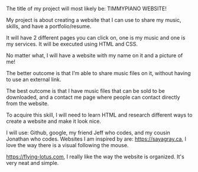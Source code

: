 The title of my project will most likely be: TIMMYPIANO WEBSITE!

My project is about creating a website that I can use to share my music, skills, and have a portfolio/resume.

It will have 2 different pages you can click on, one is my music and one is my services. It will be executed using HTML and CSS. 

No matter what, I will have a website with my name on it and a picture of me!

The better outcome is that I’m able to share music files on it, without having to use an external link.

The best outcome is that I have music files that can be sold to be downloaded, and a contact me page where people can contact directly from the website. 

To acquire this skill, I will need to learn HTML and research different ways to create a website and make it look nice. 

I will use: Github, google, my friend Jeff who codes, and my cousin Jonathan who codes. 
Websites I am inspired by are:
https://sayagray.ca, I love the way there is a visual following the mouse. 

https://flying-lotus.com, I really like the way the website is organized. It's very neat and simple. 